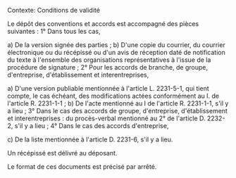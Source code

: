 Contexte: Conditions de validité

Le dépôt des conventions et accords est accompagné des pièces suivantes : 1° Dans tous les cas,

a) De la version signée des parties ; b) D'une copie du courrier, du courrier électronique ou du récépissé ou d'un avis de réception daté de notification du texte à l'ensemble des organisations représentatives à l'issue de la procédure de signature ; 2° Pour les accords de branche, de groupe, d'entreprise, d'établissement et interentreprises,

a) D'une version publiable mentionnée à l'article L. 2231-5-1, qui tient compte, le cas échéant, des modifications actées conformément au I. de l'article R. 2231-1-1 ; b) De l'acte mentionné au I de l'article R. 2231-1-1, s'il y a lieu ; 3° Dans le cas des accords de groupe, d'entreprise, d'établissement et interentreprises : du procès-verbal mentionné au 2° de l'article D. 2232-2, s'il y a lieu ; 4° Dans le cas des accords d'entreprise,

c) De la liste mentionnée à l'article D. 2231-6, s'il y a lieu.

Un récépissé est délivré au déposant.

Le format de ces documents est précisé par arrêté.